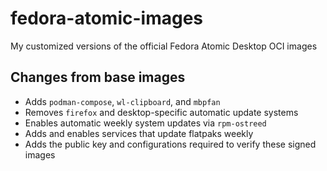 # fedora-atomic-images

My customized versions of the official Fedora Atomic Desktop OCI images

## Changes from base images

* Adds `podman-compose`, `wl-clipboard`, and `mbpfan`
* Removes `firefox` and desktop-specific automatic update systems
* Enables automatic weekly system updates via `rpm-ostreed`
* Adds and enables services that update flatpaks weekly
* Adds the public key and configurations required to verify these signed images
